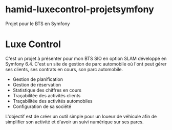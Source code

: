# hamid-luxecontrol-projetsymfony
Projet pour le BTS en Symfony

# Luxe Control

C'est un projet à présenter pour mon BTS SIO en option SLAM développé en Symfony 6.4.
C'est un site de gestion de parc automobile où l'ont peut gérer ses clients, ses contrats en cours, son parc automobile.

+ Gestion de planification
+ Gestion de réservation
+ Statistique des chiffres en cours
+ Traçabilitée des activités clients
+ Traçabilitée des activités automobiles
+ Configuration de sa société

L'objectif est de créer un outil simple pour un loueur de véhicule afin de simplifier son activité et d'avoir un suivi numérique sur ses parcs.
